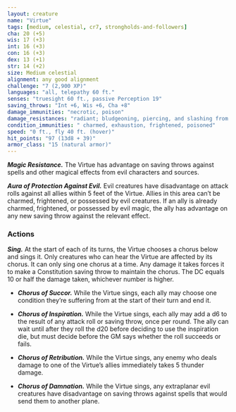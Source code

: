 ```yaml
---
layout: creature
name: "Virtue"
tags: [medium, celestial, cr7, strongholds-and-followers]
cha: 20 (+5)
wis: 17 (+3)
int: 16 (+3)
con: 16 (+3)
dex: 13 (+1)
str: 14 (+2)
size: Medium celestial
alignment: any good alignment
challenge: "7 (2,900 XP)"
languages: "all, telepathy 60 ft."
senses: "truesight 60 ft., passive Perception 19"
saving_throws: "Int +6, Wis +6, Cha +8"
damage_immunities: "necrotic, poison"
damage_resistances: "radiant; bludgeoning, piercing, and slashing from nonmagical attacks"
condition_immunities: " charmed, exhaustion, frightened, poisoned"
speed: "0 ft., fly 40 ft. (hover)"
hit_points: "97 (13d8 + 39)"
armor_class: "15 (natural armor)"
---
```


***Magic Resistance.*** The Virtue has advantage on
saving throws against spells and other magical
effects from evil characters and sources.

***Aura of Protection Against Evil.*** Evil creatures
have disadvantage on attack rolls against all allies
within 5 feet of the Virtue. Allies in this area can’t
be charmed, frightened, or possessed by evil creatures. If an ally is already charmed, frightened, or
possessed by evil magic, the ally has advantage on
any new saving throw against the relevant effect.

### Actions

***Sing.*** At the start of each of its turns, the Virtue
chooses a chorus below and sings it. Only creatures who can hear the Virtue are affected by
its chorus. It can only sing one chorus at a time.
Any damage it takes forces it to make a Constitution saving throw to maintain the chorus. The
DC equals 10 or half the damage taken, whichever
number is higher.

* ***Chorus of Succor.*** While the Virtue sings, each ally
may choose one condition they’re suffering from at
the start of their turn and end it.

* ***Chorus of Inspiration.*** While the Virtue sings, each
ally may add a d6 to the result of any attack roll
or saving throw, once per round. The ally can wait
until after they roll the d20 before deciding to use
the inspiration die, but must decide before the GM
says whether the roll succeeds or fails.

* ***Chorus of Retribution.*** While the Virtue sings, any
enemy who deals damage to one of the Virtue’s
allies immediately takes 5 thunder damage.

* ***Chorus of Damnation.*** While the Virtue sings, any
extraplanar evil creatures have disadvantage on
saving throws against spells that would send them
to another plane.
